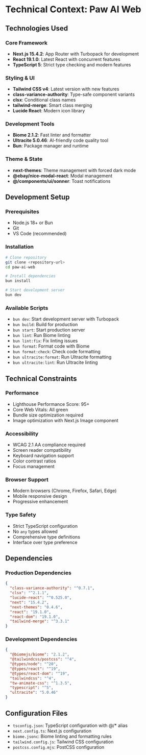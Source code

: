 # Technical Context: Paw AI Web

## Technologies Used

### Core Framework

- **Next.js 15.4.2**: App Router with Turbopack for development
- **React 19.1.0**: Latest React with concurrent features
- **TypeScript 5**: Strict type checking and modern features

### Styling & UI

- **Tailwind CSS v4**: Latest version with new features
- **class-variance-authority**: Type-safe component variants
- **clsx**: Conditional class names
- **tailwind-merge**: Smart class merging
- **Lucide React**: Modern icon library

### Development Tools

- **Biome 2.1.2**: Fast linter and formatter
- **Ultracite 5.0.46**: AI-friendly code quality tool
- **Bun**: Package manager and runtime

### Theme & State

- **next-themes**: Theme management with forced dark mode
- **@ebay/nice-modal-react**: Modal management
- **@/components/ui/sonner**: Toast notifications

## Development Setup

### Prerequisites

- Node.js 18+ or Bun
- Git
- VS Code (recommended)

### Installation

```bash
# Clone repository
git clone <repository-url>
cd paw-ai-web

# Install dependencies
bun install

# Start development server
bun dev
```

### Available Scripts

- `bun dev`: Start development server with Turbopack
- `bun build`: Build for production
- `bun start`: Start production server
- `bun lint`: Run Biome linting
- `bun lint:fix`: Fix linting issues
- `bun format`: Format code with Biome
- `bun format:check`: Check code formatting
- `bun ultracite:format`: Run Ultracite formatting
- `bun ultracite:lint`: Run Ultracite linting

## Technical Constraints

### Performance

- Lighthouse Performance Score: 95+
- Core Web Vitals: All green
- Bundle size optimization required
- Image optimization with Next.js Image component

### Accessibility

- WCAG 2.1 AA compliance required
- Screen reader compatibility
- Keyboard navigation support
- Color contrast ratios
- Focus management

### Browser Support

- Modern browsers (Chrome, Firefox, Safari, Edge)
- Mobile responsive design
- Progressive enhancement

### Type Safety

- Strict TypeScript configuration
- No `any` types allowed
- Comprehensive type definitions
- Interface over type preference

## Dependencies

### Production Dependencies

```json
{
  "class-variance-authority": "^0.7.1",
  "clsx": "^2.1.1",
  "lucide-react": "^0.525.0",
  "next": "15.4.2",
  "next-themes": "0.4.6",
  "react": "19.1.0",
  "react-dom": "19.1.0",
  "tailwind-merge": "^3.3.1"
}
```

### Development Dependencies

```json
{
  "@biomejs/biome": "2.1.2",
  "@tailwindcss/postcss": "^4",
  "@types/node": "^20",
  "@types/react": "^19",
  "@types/react-dom": "^19",
  "tailwindcss": "^4",
  "tw-animate-css": "^1.3.5",
  "typescript": "^5",
  "ultracite": "5.0.46"
}
```

## Configuration Files

- `tsconfig.json`: TypeScript configuration with @/\* alias
- `next.config.ts`: Next.js configuration
- `biome.jsonc`: Biome linting and formatting rules
- `tailwind.config.js`: Tailwind CSS configuration
- `postcss.config.mjs`: PostCSS configuration
